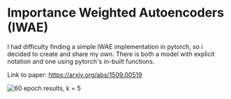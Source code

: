# Importance Weighted Autoencoders (IWAE)
I had difficulty finding a simple IWAE implementation in pytorch, so i decided to create and share my own. There is both a model with explicit notation and one using pytorch's in-built functions. 

Link to paper: https://arxiv.org/abs/1509.00519

![60 epoch results, k = 5](https://raw.githubusercontent.com/JohanZYe/IWAE-pytorch/master/Figure/Figure_1.png?raw=true "60 epoch")

